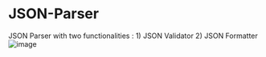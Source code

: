 # JSON-Parser
JSON Parser with two functionalities : 1) JSON Validator  2) JSON Formatter 
![image](https://github.com/user-attachments/assets/5a344aaf-a409-4aab-bf44-1cbf1fcf98f9)


